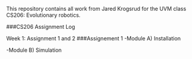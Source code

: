 This repository contains all work from Jared Krogsrud for the UVM class CS206: Evolutionary robotics.

###CS206 Assignment Log

Week 1: Assignment 1 and 2
###Assignement 1
-Module A) Installation

-Module B) Simulation